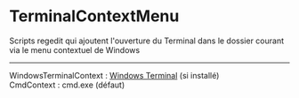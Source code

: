 # TerminalContextMenu
Scripts regedit qui ajoutent l'ouverture du Terminal dans le dossier courant via le menu contextuel de Windows
*******************
WindowsTerminalContext : [Windows Terminal](https://www.microsoft.com/fr-fr/p/windows-terminal/9n0dx20hk701) (si installé) <br/>
CmdContext : cmd.exe (défaut)
